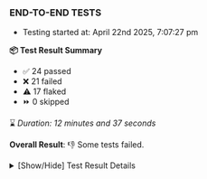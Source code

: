 ### END-TO-END TESTS

- Testing started at: April 22nd 2025, 7:07:27 pm

**📦 Test Result Summary**

- ✅ 24 passed
- ❌ 21 failed
- ⚠️ 17 flaked
- ⏩ 0 skipped

⌛ _Duration: 12 minutes and 37 seconds_

**Overall Result**: 👎 Some tests failed.



<details>
    <summary>[Show/Hide] Test Result Details</summary>
    <div markdown="1">

| Test | Browser | Test Case | Tags | Result |
| :---: | :---: | :--- | :---: | :---: |
| 1 | chromium-meshery-provider | Configure Existing Istio adapter through Mesh Adapter URL from Management page | unstable | ⚠️ |
| 2 | chromium-meshery-provider | Transition to disconnected state and then back to connected state | unstable | ⚠️ |
| 3 | chromium-meshery-provider | Transition to ignored state and then back to connected state | unstable | ⚠️ |
| 4 | chromium-meshery-provider | Transition to not found state and then back to connected state | unstable | ⚠️ |
| 5 | chromium-meshery-provider | Delete Kubernetes cluster connections | unstable | ⚠️ |
| 6 | chromium-meshery-provider | Add performance profile with load generator &quot;fortio&quot; and service mesh &quot;None&quot; | unstable | ⚠️ |
| 7 | chromium-meshery-provider | Ping Istio Adapter | unstable | ⚠️ |
| 8 | chromium-meshery-provider | Connect to Meshery Istio Adapter and configure it |  | ❌ |
| 9 | chromium-local-provider | Verify that UI components are displayed |  | ❌ |
| 10 | chromium-local-provider | Add a cluster connection by uploading kubeconfig file | unstable | ⚠️ |
| 11 | chromium-local-provider | Transition to disconnected state and then back to connected state | unstable | ⚠️ |
| 12 | chromium-local-provider | Transition to ignored state and then back to connected state | unstable | ⚠️ |
| 13 | chromium-local-provider | Transition to not found state and then back to connected state | unstable | ⚠️ |
| 14 | chromium-local-provider | Delete Kubernetes cluster connections | unstable | ⚠️ |
| 15 | chromium-meshery-provider | View detailed result of a performance profile (Graph Visualiser) with load generator &quot;fortio&quot; and service mesh &quot;None&quot; | unstable | ⚠️ |
| 16 | chromium-local-provider | Verify Kanvas Snapshot using data-testid |  | ❌ |
| 17 | chromium-local-provider | Test if Left Navigation Panel is displayed |  | ❌ |
| 18 | chromium-local-provider | Logout from current user session |  | ❌ |
| 19 | chromium-meshery-provider | Edit the configuration of a performance profile with load generator &quot;fortio&quot; and service mesh &quot;None&quot; | unstable | ⚠️ |
| 20 | chromium-local-provider | Verify Performance Analysis Details |  | ❌ |
| 21 | chromium-local-provider | Test if Settings button is displayed |  | ❌ |
| 22 | chromium-local-provider | Common UI elements |  | ❌ |
| 23 | chromium-meshery-provider | Compare test of a performance profile with load generator &quot;fortio&quot; and service mesh &quot;None&quot; | unstable | ⚠️ |
| 24 | chromium-local-provider | Verify Kanvas Details |  | ❌ |
| 25 | chromium-local-provider | Test if Notification button is displayed |  | ❌ |
| 26 | chromium-local-provider | All settings tabs |  | ❌ |
| 27 | chromium-meshery-provider | Delete a performance profile with load generator &quot;fortio&quot; and service mesh &quot;None&quot; | unstable | ⚠️ |
| 28 | chromium-local-provider | Verify Meshery Docker Extension Details |  | ❌ |
| 29 | chromium-local-provider | Test if Profile button is displayed |  | ❌ |
| 30 | chromium-local-provider | Action buttons on adapters tab |  | ❌ |
| 31 | chromium-local-provider | Configure Existing Istio adapter through Mesh Adapter URL from Management page | unstable | ⚠️ |
| 32 | chromium-local-provider | Verify Meshery Design Embed Details |  | ❌ |
| 33 | chromium-local-provider | Add performance profile with load generator &quot;fortio&quot; and service mesh &quot;None&quot; | unstable | ⚠️ |
| 34 | chromium-local-provider | Grafana elements on metrics tab |  | ❌ |
| 35 | chromium-local-provider | Ping Istio Adapter | unstable | ⚠️ |
| 36 | chromium-local-provider | Verify Meshery Catalog Section Details |  | ❌ |
| 37 | chromium-local-provider | View detailed result of a performance profile (Graph Visualiser) with load generator &quot;fortio&quot; and service mesh &quot;None&quot; | unstable | ⚠️ |
| 38 | chromium-local-provider | Info icons on settings page |  | ❌ |
| 39 | chromium-local-provider | Aggregation Charts are displayed |  | ❌ |
| 40 | chromium-local-provider | Verify Meshery Adapter for Istio Section |  | ❌ |
| 41 | chromium-local-provider | Edit the configuration of a performance profile with load generator &quot;fortio&quot; and service mesh &quot;None&quot; | unstable | ⚠️ |
| 42 | chromium-local-provider | Toggle &quot;Send Anonymous Usage Statistics&quot; | unstable | ⚠️ |
| 43 | chromium-local-provider | Connect to Meshery Istio Adapter and configure it |  | ❌ |
| 44 | chromium-local-provider | Compare test of a performance profile with load generator &quot;fortio&quot; and service mesh &quot;None&quot; | unstable | ⚠️ |
| 45 | chromium-local-provider | Toggle &quot;Send Anonymous Performance Results&quot; | unstable | ⚠️ |
| 46 | chromium-local-provider | Delete a performance profile with load generator &quot;fortio&quot; and service mesh &quot;None&quot; | unstable | ⚠️ |

</div>
</details>


<!-- To see the full report, please visit our CI/CD pipeline with reporter. -->